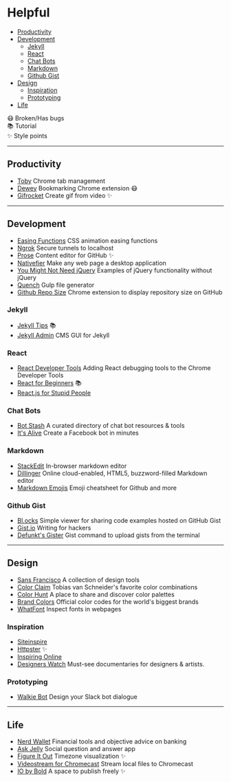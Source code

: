 Helpful
======
- [Productivity](#productivity)
- [Development](#development)
  - [Jekyll](#jekyll)
  - [React](#react)
  - [Chat Bots](#chat-bots)
  - [Markdown](#markdown)
  - [Github Gist](#github-gist)
- [Design](#design)
  - [Inspiration](#inspiration)
  - [Prototyping](#prototyping)
- [Life](#life)

:mask:  Broken/Has bugs  
:books: Tutorial  
:sparkles: Style points

----------

<!-- PRODUCTIVITY -->
## Productivity
- [Toby](https://gettoby.com/) Chrome tab management
- [Dewey](http://deweyapp.io) Bookmarking Chrome extension :mask:
- [Gifrocket](http://gifrocket.com/) Create gif from video :sparkles:

----------

<!-- DEVELOPMENT -->
## Development
- [Easing Functions](http://easings.net/) CSS animation easing functions
- [Ngrok](https://ngrok.com/) Secure tunnels to localhost
- [Prose](http://prose.io/) Content editor for GitHub :sparkles:
- [Nativefier](https://github.com/jiahaog/nativefier) Make any web page a desktop application
- [You Might Not Need jQuery](http://youmightnotneedjquery.com/) Examples of jQuery functionality without jQuery
- [Quench](http://quenchjs.com/) Gulp file generator
- [Github Repo Size](https://github.com/harshjv/github-repo-size) Chrome extension to display repository size on GitHub

### Jekyll
- [Jekyll Tips](http://jekyll.tips/) :books:
- [Jekyll Admin](https://github.com/jekyll/jekyll-admin) CMS GUI for Jekyll

### React
- [React Developer Tools](https://chrome.google.com/webstore/detail/react-developer-tools/fmkadmapgofadopljbjfkapdkoienihi) Adding React debugging tools to the Chrome Developer Tools
- [React for Beginners](https://reactforbeginners.com/) :books:
- [React.js for Stupid People](http://blog.andrewray.me/reactjs-for-stupid-people/)

### Chat Bots
- [Bot Stash](http://botsfloor.com) A curated directory of chat bot resources &amp; tools
- [It's Alive](https://itsalive.io/) Create a Facebook bot in minutes

### Markdown
- [StackEdit](https://stackedit.io) In-browser markdown editor
- [Dillinger](http://dillinger.io/) Online cloud-enabled, HTML5, buzzword-filled Markdown editor
- [Markdown Emojis](http://www.webpagefx.com/tools/emoji-cheat-sheet/) Emoji cheatsheet for Github and more

### Github Gist
- [Bl.ocks](http://bl.ocks.org) Simple viewer for sharing code examples hosted on GitHub Gist
- [Gist.io](http://gist.io) Writing for hackers
- [Defunkt's Gister](http://defunkt.io/gist/) Gist command to upload gists from the terminal

----------

<!-- DESIGN -->
## Design
- [Sans Francisco](http://sansfrancis.co/) A collection of design tools
- [Color Claim](http://www.vanschneider.com/colors/) Tobias van Schneider's favorite color combinations
- [Color Hunt](http://colorhunt.co/) A place to share and discover color palettes
- [Brand Colors](https://brandcolors.net/) Official color codes for the world's biggest brands
- [WhatFont](http://www.chengyinliu.com/whatfont.html) Inspect fonts in webpages

### Inspiration
- [Siteinspire](http://siteinspire.com)
- [Httpster](http://httpster.net) :sparkles:
- [Inspiring Online](http://inspiring.online/)
- [Designers Watch](http://designers.watch/) Must-see documentaries for designers &amp; artists.

### Prototyping
- [Walkie Bot](https://walkiebot.co/) Design your Slack bot dialogue

----------

<!-- LIFE -->
## Life
- [Nerd Wallet](https://nerdwallet.com) Financial tools and objective advice on banking
- [Ask Jelly](https://askjelly.com) Social question and answer app
- [Figure It Out](http://fioapp.co/) Timezone visualization :sparkles:
- [Videostream for Chromecast](http://getvideostream.com) Stream local files to Chromecast
- [IO by Bold](https://bold.io/) A space to publish freely :sparkles:
